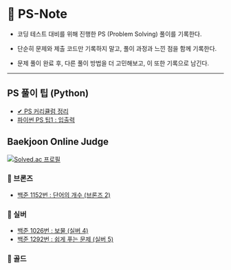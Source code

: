 # 📔 PS-Note

- 코딩 테스트 대비를 위해 진행한 PS (Problem Solving) 풀이를 기록한다.

- 단순히 문제와 제출 코드만 기록하지 말고, 풀이 과정과 느낀 점을 함께 기록한다.

- 문제 풀이 완료 후, 다른 풀이 방법을 더 고민해보고, 이 또한 기록으로 남긴다.

---

## PS 풀이 팁 (Python)

- <a href="https://github.com/SangYoonLee1231/PS-Note/blob/main/ps_curriculum.md">✔ PS 커리큘럼 정리</a>
- <a href="https://github.com/SangYoonLee1231/PS-Note/blob/main/PS_tip/PS_tip_inout.md">파이썬 PS 팁1 : 입출력</a>

## Baekjoon Online Judge

[![Solved.ac 프로필](http://mazassumnida.wtf/api/v2/generate_badge?boj=prestro1231)](https://solved.ac/prestro1231)

### 🥉 브론즈

- <a href="https://github.com/SangYoonLee1231/PS-Note/blob/main/BJ_code/Bronze/bj_1152.md">백준 1152번 : 단어의 개수 (브론즈 2)</a>

### 🥈 실버

- <a href="https://github.com/SangYoonLee1231/PS-Note/blob/main/BJ_code/Silver/bj_1026.md">백준 1026번 : 보물 (실버 4)</a>
- <a href="https://github.com/SangYoonLee1231/PS-Note/blob/main/BJ_code/Silver/bj_1292.md">백준 1292번 : 쉽게 푸는 문제 (실버 5)</a>

### 🥇 골드
